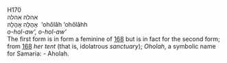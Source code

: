 H170  
אהלהּ אהלה  
אָהֳלָה אָהֳלָהּ ‎ ‘ohŏlâh ‘ohŏlâhh  
*o-hol-aw‘,* *o-hol-aw‘*  
The first form is in form a feminine of [168](h0168) but is in fact for
the second form; from [168](h0168) *her* *tent* (that is, idolatrous
*sanctuary*); *Oholah*, a symbolic name for Samaria: - Aholah.  

